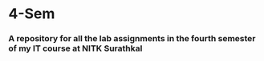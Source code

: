 # 4-Sem
### A repository for all the lab assignments in the fourth semester of my IT course at NITK Surathkal

